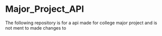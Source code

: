 # Major_Project_API
The following repository is for a api made for college major project and is not ment to made changes to 
